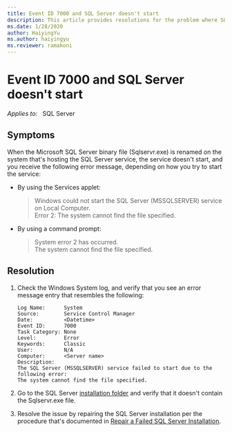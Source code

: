 ```yaml
---
title: Event ID 7000 and SQL Server doesn't start
description: This article provides resolutions for the problem where SQL Server fails to start and Event ID 7000 is logged in the System log.
ms.date: 1/28/2020
author: HaiyingYu
ms.author: haiyingyu
ms.reviewer: ramakoni
---
```

# Event ID 7000 and SQL Server doesn't start

_Applies to:_ &nbsp; SQL Server

## Symptoms

When the Microsoft SQL Server binary file (Sqlservr.exe) is renamed on the system that's hosting the SQL Server service, the service doesn't start, and you receive the following error message, depending on how you try to start the service:

- By using the Services applet:
  
    > Windows could not start the SQL Server (MSSQLSERVER) service on Local Computer.  
      Error 2: The system cannot find the file specified.

- By using a command prompt:

    > System error 2 has occurred.  
      The system cannot find the file specified.

## Resolution

1. Check the Windows System log, and verify that you see an error message entry that resembles the following:

    ```output
    Log Name:      System  
    Source:        Service Control Manager  
    Date:          <Datetime>  
    Event ID:      7000  
    Task Category: None  
    Level:         Error  
    Keywords:      Classic  
    User:          N/A  
    Computer:      <Server name>
    Description:
    The SQL Server (MSSQLSERVER) service failed to start due to the following error:  
    The system cannot find the file specified. 
    ```

1. Go to the SQL Server [installation folder](/sql/sql-server/install/file-locations-for-default-and-named-instances-of-sql-server) and verify that it doesn't contain the Sqlservr.exe file.

1. Resolve the issue by repairing the SQL Server installation per the procedure that's documented in [Repair a Failed SQL Server Installation](/sql/database-engine/install-windows/repair-a-failed-sql-server-installation).
